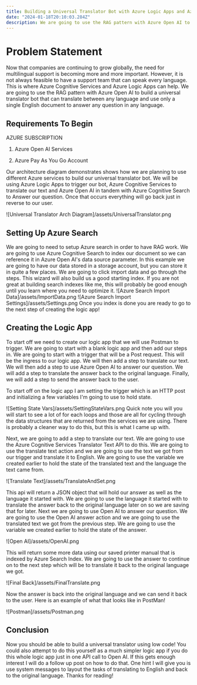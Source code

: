 ```yaml
---
title: Building a Universal Translator Bot with Azure Logic Apps and Azure Cognitive Services
date: "2024-01-18T20:10:03.284Z"
description: We are going to use the RAG pattern with Azure Open AI to build a universal translator bot that can translate between any language and use only a single English document to answer any question in any language.
---
```


# Problem Statement
Now that companies are continuing to grow globally, the need for multilingual support is becoming more and more important. However, it is not always feasible to have a support team that can speak every language. This is where Azure Cognitive Services and Azure Logic Apps can help. We are going to use the RAG pattern with Azure Open AI to build a universal translator bot that can translate between any language and use only a single English document to answer any question in any language.

## Requirements To Begin
AZURE SUBSCRIPTION
1. Azure Open AI Services

2. Azure Pay As You Go Account

Our architecture diagram demonstrates shows how we are planning to use different Azure services to build our universal translator bot. We will be using Azure Logic Apps to trigger our bot, Azure Cognitive Services to translate our text and Azure Open AI in tandem with Azure Cognitive Search to Answer our question. Once that occurs everything will go back just in reverse to our user.

![Universal Translator Arch Diagram]/assets/UniversalTranslator.png

## Setting Up Azure Search
We are going to need to setup Azure search in order to have RAG work. We are going to use Azure Cognitive Search to index our document so we can reference it in Azure Open AI's data source parameter. In this example we are going to have our data stored in a storage account, but you can store it in quite a few places. We are going to click import data and go through the steps. This wizard will also build us a good starting index. If you are not great at building search indexes like me, this will probably be good enough until you learn where you need to optimize it.
![Azure Search Import Data]/assets/ImportData.png
![Azure Search Import Settings]/assets/Settings.png
Once you index is done you are ready to go to the next step of creating the logic app!

## Creating the Logic App

To start off we need to create our logic app that we will use Postman to trigger. We are going to start with a blank logic app and then add our steps in. We are going to start with a trigger that will be a Post request. This will be the ingress to our logic app. We will then add a step to translate our text. We will then add a step to use Azure Open AI to answer our question. We will add a step to translate the answer back to the original language. Finally, we will add a step to send the answer back to the user.

To start off on the logic app I am setting the trigger which is an HTTP post and initializing a few variables I'm going to use to hold state. 

![Setting State Vars]/assets/SettingStateVars.png
Quick note you will you will start to see a lot of for each loops and those are all for cycling through the data structures that are returned from the services we are using. There is probably a cleaner way to do this, but this is what I came up with. 

Next, we are going to add a step to translate our text. We are going to use the Azure Cognitive Services Translator Text API to do this. We are going to use the translate text action and we are going to use the text we got from our trigger and translate it to English. We are going to use the variable we created earlier to hold the state of the translated text and the language the text came from.

![Translate Text]/assets/TranslateAndSet.png 

This api will return a JSON object that will hold our answer as well as the language it started with. We are going to use the language it started with to translate the answer back to the original language later on so we are saving that for later. Next we are going to use Open AI to answer our question. We are going to use the Open AI answer action and we are going to use the translated text we got from the previous step. We are going to use the variable we created earlier to hold the state of the answer.


![Open AI]/assets/OpenAI.png

This will return some more data using our saved printer manual that is indexed by Azure Search Index. We are going to use the answer to continue on to the next step which will be to translate it back to the original language we got.

![Final Back]/assets/FinalTranslate.png

Now the answer is back into the original language and we can send it back to the user. Here is an example of what that looks like in PostMan!

![Postman]/assets/Postman.png

## Conclusion
Now you should be able to build a universal translator using low code! You could also attempt to do this yourself as a much simpler logic app if you do this whole logic app just in one API call to Open AI. If this gets enough interest I will do a follow up post on how to do that. One hint I will give you is use system messages to layout the tasks of translating to English and back to the original language. Thanks for reading!